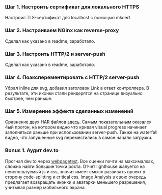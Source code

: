 ### Шаг 1. Настроить сертификат для локального HTTPS

Настроил TLS-сертификат для localhost с помощью mkcert

### Шаг 2. Настраиваем NGinx как reverse-proxy

Сделал как указано в readme, заработало.

### Шаг 3. Настроить HTTP/2 и server-push

Сделал как указано в readme, заработало.

### Шаг 4. Поэксперементировать с HTTP/2 server-push

Убрал inline для svg, добавил заголовок Link в ответ контроллера. В результате, эти иконки стали рендерятся на странице
визуально быстрее, чем раньше.

### Шаг 5. Измерение эффекта сделанных изменений

Сравнение двух HAR файлов [здесь](https://compare.sitespeed.io/?har1=https://raw.githubusercontent.com/dmi3-bu/rails-optimization-task5/solution/sitespeed-result/localhost/no_inline_push/no_inline_push.har&har2=https://raw.githubusercontent.com/dmi3-bu/rails-optimization-task5/solution/sitespeed-result/localhost/inline_push/inline-push.har).
Самым показательным оказался 4ый прогон, на котором видно что кривая visual progress начинает заполняться раньше при использовании server-push.
Также на waterfall видно, что запушенные svg переместились в самое начало загрузки.

### Bonus 1. Аудит dev.to

Прогнал dev.to через [webpagetest](https://www.webpagetest.org/result/210521_AiDcB9_288fdb894866ee472c4cc91f9f09eaa6/).
Все оценки почти на максималках, сложно найти большие точки роста. Отчет lighthouse жалуется на неиспользуемый js и css,
значит имеет смысл развивать проект в сторону code-splitting и critical css. Image Analysis в свою очередь предлагает возвращать
иконки и аватарки меньшего разрешения, учитывая размер мобильного экрана.
